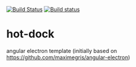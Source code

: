 [![Build Status](https://travis-ci.org/shortsn/hot-dock.svg?branch=master)](https://travis-ci.org/shortsn/hot-dock)
[![Build status](https://ci.appveyor.com/api/projects/status/53m0tx5yaebvewf0/branch/master?svg=true)](https://ci.appveyor.com/project/shortsn/ng2-electron-template/branch/master)

# hot-dock

angular electron template (initially based on https://github.com/maximegris/angular-electron)
